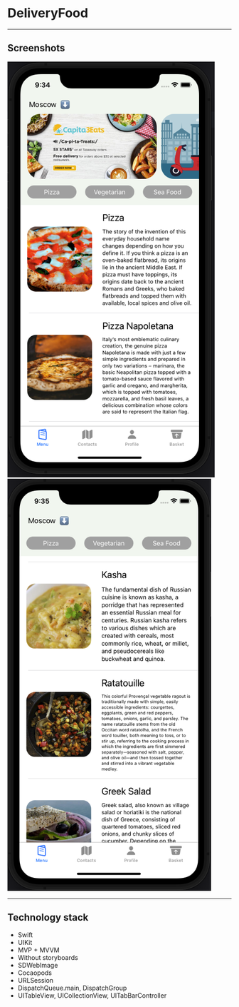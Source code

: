 # DeliveryFood

____

## Screenshots

![main](/Screenshots/MainScreen.png) ![list](/Screenshots/List.png)

____

## Technology stack

+ Swift
+ UIKit
+ MVP + MVVM
+ Without storyboards
+ SDWebImage
+ Cocaopods
+ URLSession
+ DispatchQueue.main, DispatchGroup
+ UITableView, UICollectionView, UITabBarController

